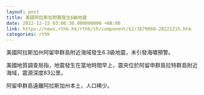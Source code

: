```yaml
---
layout: post
title: 美國阿拉斯加對開發生6級地震
date: 2022-12-15 03:06:30.000000000 +08:00
link: https://news.rthk.hk/rthk/ch/component/k2/1679860-20221215.htm
categories: rthk
---
```


美國阿拉斯加州阿留申群島附近海域發生6.3級地震，未引發海嘯預警。

美國地質調查局指，地震發生在當地時間早上，震央位於阿留申群島拉特群島附近海域，震源深度83公里。

阿留申群島遠離阿拉斯加州本土，人口稀少。
